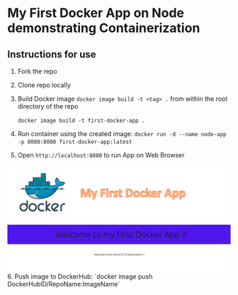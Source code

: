 # My First Docker App on Node demonstrating Containerization


## Instructions for use

1. Fork the repo 
2. Clone repo locally
3. Build Docker image `docker image build -t <tag> .` from within the root directory of the repo

	```docker image build -t first-docker-app .```

4. Run container using the created image: `docker run -d --name node-app -p 8080:8080 first-docker-app:latest`
5. Open `http://localhost:8080` to run App on Web Browser
  <img src="./static/images/main_page.png">
6. Push image to DockerHub: `docker image push DockerHubID/RepoName:ImageName`
